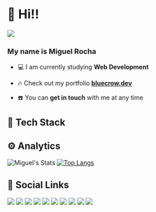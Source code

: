 # 🖖 Hi!!

![](https://komarev.com/ghpvc/?username=mmroch4&color=blue&style=for-the-badge)

### My name is Miguel Rocha

-  💻 I am currently studying **Web Development**

-  🔥 Check out my portfolio **[bluecrow.dev](https://www.bluecrow.dev/)**

-  ☎️ You can **get in touch** with me at any time

## 🔧 Tech Stack

## ⚙️ Analytics

![Miguel's Stats](https://github-readme-stats.vercel.app/api?username=mmroch4&count_private=true&hide=issues&show_icons=true&theme=tokyonight&bg_color=0D1B2A&title_color=3E75B0&border_color=1B263B&icon_color=174271&text_color=ffffff&locale=en&hide_title=true)
[![Top Langs](https://github-readme-stats.vercel.app/api/top-langs/?username=mmroch4&show_icons=true&theme=tokyonight&bg_color=0D1B2A&title_color=3E75B0&border_color=1B263B&icon_color=174271&text_color=ffffff&layout=compact&hide_title=true&locale=en)](https://github.com/anuraghazra/github-readme-stats)

## 🔌 Social Links

[![](https://img.shields.io/badge/Gmail-D14836?style=for-the-badge&logo=gmail&logoColor=white)](mailto:miguelrocha.dev@gmail.com)
[![](https://img.shields.io/badge/GitLab-330F63?style=for-the-badge&logo=gitlab&logoColor=white)](https://gitlab.com/mmroch4)
[![](https://img.shields.io/badge/GitHub-100000?style=for-the-badge&logo=github&logoColor=white)](https://github.com/mmroch4)
[![](https://img.shields.io/badge/Codepen-000000?style=for-the-badge&logo=codepen&logoColor=white)](https://github.com/mmroch4)
[![](https://img.shields.io/badge/Instagram-E4405F?style=for-the-badge&logo=instagram&logoColor=white)](https://www.instagram.com/souoorocha/)
[![](https://img.shields.io/badge/-LeetCode-FFA116?style=for-the-badge&logo=LeetCode&logoColor=black)](https://leetcode.com/mmroch4/)
[![](https://img.shields.io/badge/LinkedIn-0077B5?style=for-the-badge&logo=linkedin&logoColor=white)](https://www.linkedin.com/in/miguelmartinsrocha/)
[![](https://img.shields.io/badge/linktree-39E09B?style=for-the-badge&logo=linktree&logoColor=white)](https://linktr.ee/mmroch4)
[![](https://img.shields.io/badge/Stack_Overflow-FE7A16?style=for-the-badge&logo=stack-overflow&logoColor=white)](https://stackoverflow.com/users/19079641/miguel-rocha)
[![](https://img.shields.io/badge/Twitter-1DA1F2?style=for-the-badge&logo=twitter&logoColor=white)](https://twitter.com/souoroch4)

